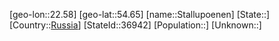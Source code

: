﻿---
location: [54.65,22.58]
type: City
tags:
- geo/City


SpocWebEntityId: 34515
isDeleted: false
confidential: public

---
[geo-lon::22.58]
[geo-lat::54.65]
[name::Stallupoenen]
[State::]
[Country::[Russia](geo/Continent/Europe/Russia.md)]
[StateId::36942]
[Population::]
[Unknown::]

